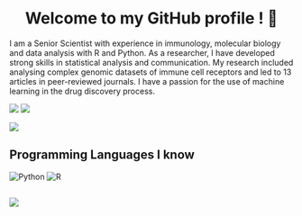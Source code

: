 <h1 align="center"> Welcome to my GitHub profile ! 👋</h1>

I am a Senior Scientist with experience in immunology, molecular biology and data analysis with R and Python. As a researcher, I have developed strong skills in statistical analysis and communication. My research included analysing complex genomic datasets of immune cell receptors and led to 13 articles in peer-reviewed journals. I have a passion for the use of machine learning in the drug discovery process.

[![](https://img.shields.io/badge/linkedin-%230077B5.svg?&style=flat&logo=linkedin&logoColor=white)](https://www.linkedin.com/in/william-guesdon/)
[![](https://img.shields.io/badge/Kaggle-%2312100E.svg?&style=flat&logo=kaggle&logoColor=white)](https://www.kaggle.com/wguesdon)

[![](https://img.shields.io/badge/Email-wguesdon%40gmail.com-blue)](mailto:wguesdon@gmail.com)

<h2> Programming Languages I know </h2>
<div>
<!-- From https://github.com/Ileriayo/markdown-badges/blob/master/README.md -->
<img alt="Python" src="https://img.shields.io/badge/python%20-%2314354C.svg?&style=for-the-badge&logo=python&logoColor=white"/>
<img alt="R" src="https://img.shields.io/badge/r-%23276DC3.svg?&style=for-the-badge&logo=r&logoColor=white"/>

<h2>  </h2>
<img align='center' src="https://github-readme-stats.vercel.app/api?username=wguesdon&show_icons=true">